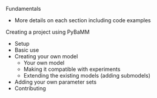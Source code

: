 Fundamentals

- More details on each section including code examples

Creating a project using PyBaMM

- Setup
- Basic use
- Creating your own model
  - Your own model
  - Making it compatible with experiments
  - Extending the existing models (adding submodels)
- Adding your own parameter sets
- Contributing
